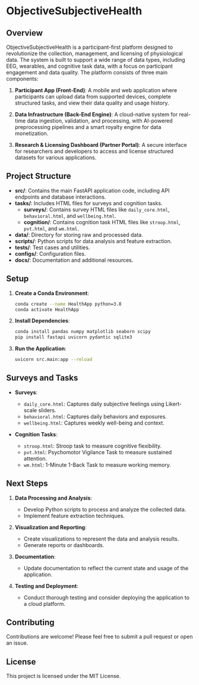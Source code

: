 # ObjectiveSubjectiveHealth

## Overview
ObjectiveSubjectiveHealth is a participant-first platform designed to revolutionize the collection, management, and licensing of physiological data. The system is built to support a wide range of data types, including EEG, wearables, and cognitive task data, with a focus on participant engagement and data quality. The platform consists of three main components:

1. **Participant App (Front-End)**: A mobile and web application where participants can upload data from supported devices, complete structured tasks, and view their data quality and usage history.

2. **Data Infrastructure (Back-End Engine)**: A cloud-native system for real-time data ingestion, validation, and processing, with AI-powered preprocessing pipelines and a smart royalty engine for data monetization.

3. **Research & Licensing Dashboard (Partner Portal)**: A secure interface for researchers and developers to access and license structured datasets for various applications.

## Project Structure
- **src/**: Contains the main FastAPI application code, including API endpoints and database interactions.
- **tasks/**: Includes HTML files for surveys and cognition tasks.
  - **surveys/**: Contains survey HTML files like `daily_core.html`, `behavioral.html`, and `wellbeing.html`.
  - **cognition/**: Contains cognition task HTML files like `stroop.html`, `pvt.html`, and `wm.html`.
- **data/**: Directory for storing raw and processed data.
- **scripts/**: Python scripts for data analysis and feature extraction.
- **tests/**: Test cases and utilities.
- **configs/**: Configuration files.
- **docs/**: Documentation and additional resources.

## Setup
1. **Create a Conda Environment**:
   ```bash
   conda create --name HealthApp python=3.8
   conda activate HealthApp
   ```

2. **Install Dependencies**:
   ```bash
   conda install pandas numpy matplotlib seaborn scipy
   pip install fastapi uvicorn pydantic sqlite3
   ```

3. **Run the Application**:
   ```bash
   uvicorn src.main:app --reload
   ```

## Surveys and Tasks
- **Surveys**:
  - `daily_core.html`: Captures daily subjective feelings using Likert-scale sliders.
  - `behavioral.html`: Captures daily behaviors and exposures.
  - `wellbeing.html`: Captures weekly well-being and context.

- **Cognition Tasks**:
  - `stroop.html`: Stroop task to measure cognitive flexibility.
  - `pvt.html`: Psychomotor Vigilance Task to measure sustained attention.
  - `wm.html`: 1-Minute 1-Back Task to measure working memory.

## Next Steps
1. **Data Processing and Analysis**:
   - Develop Python scripts to process and analyze the collected data.
   - Implement feature extraction techniques.

2. **Visualization and Reporting**:
   - Create visualizations to represent the data and analysis results.
   - Generate reports or dashboards.

3. **Documentation**:
   - Update documentation to reflect the current state and usage of the application.

4. **Testing and Deployment**:
   - Conduct thorough testing and consider deploying the application to a cloud platform.

## Contributing
Contributions are welcome! Please feel free to submit a pull request or open an issue.

## License
This project is licensed under the MIT License. 